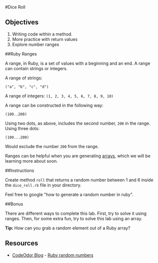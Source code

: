 #Dice Roll

## Objectives

1. Writing code within a method.
2. More practice with return values
3. Explore number ranges

##Ruby Ranges

A range, in Ruby, is a set of values with a beginning and an end. A range can contain strings or integers. 

A range of strings: 

`("a", "b", "c", "d")`

A range of integers: 
`(1, 2, 3, 4, 5, 6, 7, 8, 9, 10)`

A range can be constructed in the following way:

`(100..200)`

Using two dots, as above, includes the second number, `200` in the range. Using three dots:

`(100...200)`

Would exclude the number `200` from the range. 

Ranges can be helpful when you are generating [arrays](http://ruby-doc.org/core-2.2.0/Array.html), which we will be learning more about soon.  

##Instructions 

Create method `roll` that returns a random number between 1 and 6 inside the `dice_roll.rb` file in your directory.

Feel free to google "how to generate a random number in ruby".


##Bonus

There are different ways to complete this lab. First, try to solve it using ranges. Then, for some extra fun, try to solve this lab using an array. 

**Tip:** How can you grab a random element out of a Ruby array? 

## Resources
* [CodeOdor Blog](http://www.codeodor.com/) - [Ruby random numbers](http://www.codeodor.com/index.cfm/2007/3/25/Ruby-random-numbers/1042)
